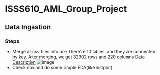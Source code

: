 # ISSS610_AML_Group_Project
## Data Ingestion
### Steps
- Merge all csv files into one
There're 10 tables, and they are connected by key. After merging, we get 32902 rows and 220 columns
[Data Description](https://www.kaggle.com/c/home-credit-default-risk/overview)
![image](https://user-images.githubusercontent.com/44923423/150918954-1c6df444-bb94-4b2e-b7cb-1180540578a7.png)
- Check non and do some simple EDA(like histplot).

